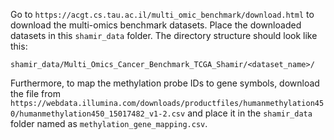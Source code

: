 Go to `https://acgt.cs.tau.ac.il/multi_omic_benchmark/download.html` to download the multi-omics benchmark datasets. Place the downloaded datasets in this `shamir_data` folder. The directory structure should look like this:
```
shamir_data/Multi_Omics_Cancer_Benchmark_TCGA_Shamir/<dataset_name>/
```

Furthermore, to map the methylation probe IDs to gene symbols, download the file from `https://webdata.illumina.com/downloads/productfiles/humanmethylation450/humanmethylation450_15017482_v1-2.csv` and place it in the `shamir_data` folder named as `methylation_gene_mapping.csv`.


